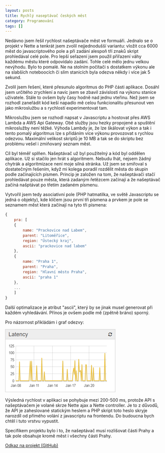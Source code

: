 ```yaml
---
layout: posts
title: Rychlý naseptávač českých měst
category: Programování
tags: []
---
```

Nedávno jsem řešil rychlost našeptávače měst ve formuáři. Jednalo se o projekt v Nette a tenkrát jsem zvolil nejjednodušší variantu: vložit cca 6000 měst do javascriptového pole a při zadání alespoň tří znaků skript prohledával celé pole. Pro lepší seřazení jsem použil přiřazení váhy každému městu které odpovídalo zadání. Tohle celé mělo jednu velkou nevýhodu. Bylo to pomalé. Ne na stolním počítači s dostatkem výkonu ale na slabších noteboocích či slim stanicích byla odezva někdy i více jak 5 sekund.

Zvolil jsem řešení, které přesunulo algoritmus do PHP části aplikace. Dosáhl jsem určitého zrychlení a navíc jsem se zbavil závislosti na výkonu stanice uživatele. Stále to ovšem byly časy hodně nad jednu vteřinu. Než jsem se rozhodl zaneřádit kód keší napadlo mě celou funkcionalitu přesunout ven jako mikroslužbu a s rychlostí experimentovat tam.

Mikroslužbu jsem se rozhodl napsat v Javascriptu a hostovat přes AWS Lambda a AWS Api Gateway. Obě služby jsou hezky propojené a spuštění mikroslužby není těžké. Výhoda Lambdy je, že lze škálovat výkon a tak i tento pomalý algoritmus lze s přidáním více výkonu provozovat s rychlou odezvou. Maximální velikost skriptů je 10 MB a tak se do skriptu bez problému vešel i zmiňovaný seznam měst.

Cíl byl téměř splňen. Našeptávač už byl použitelný a kód byl oddělen aplikace. Už si stačilo jen hrát s algoritmem. Nebudu lhát, nejsem žádný chytrák a algoritmizace není moje silná stránka. Už jsem se smiřoval s dostatečným řešením, když mi kolega poradil rozdělit města do skupin podle začínajících písmen. Princip je založen na tom, že našeptávači stačí prohledávat pouze města, která zadaným řetězcem začínají a že našeptávač začíná našptávat po třetím zadaném písmenu.

Vytvořil jsem tedy asociativní pole (PHP hatmatilka, ve světě Javascriptu se jedná o objekty), kde klíčem jsou první tři písmena a prvkem je pole se seznamem měst která začínají na tyto tři písmena:

```javascript
{
    pra: [
    {
        name: "Prackovice nad Labem",
        parent: "Litoměřice",
        region: "Ústecký kraj",
        ascii: "prackovice nad labem"
    },
    {
        name: "Praha 1",
        parent: "Praha",
        region: "Hlavní město Praha",
        ascii: "praha 1"
    },
    ...
    ]
}
```

Další optimalizace je atribut "ascii", který by se jinak musel generovat při každém vyhledávání. Přínos je ovšem podle mě (zpětně bráno) sporný.

Pro názornost přikládám i graf odezvy:

![Graf odezvy](/assets/posts/2016-01-22-rychly-naseptavac-ceskych-mest/latency.png)

Výsledná rychlost v aplikaci se pohybuje mezi 200-500 ms, protože API s našeptávačem je volané skrze Nette ajax a Nette controller. Je to z důvodů, že API je zaheslované statickým heslem a PHP skript toto heslo skryje narozdíl od přímého volání z javascriptu na frontendu. Do budoucna bych chtěl i tuto vrstvu vypustit.

Specifikem projektu bylo i to, že našeptávač musí rozlišovat části Prahy a tak pole obsahuje kromě měst i všechny části Prahy.

[Odkaz na projekt (GitHub)](https://github.com/buresmi7/czech-cities-autocomplete)